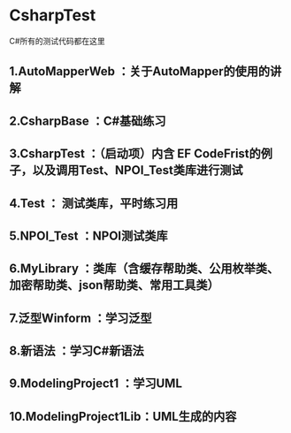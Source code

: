 # CsharpTest
C#所有的测试代码都在这里
## 1.AutoMapperWeb ：关于AutoMapper的使用的讲解
## 2.CsharpBase ：C#基础练习
## 3.CsharpTest ：（启动项）内含 EF CodeFrist的例子，以及调用Test、NPOI_Test类库进行测试
## 4.Test ： 测试类库，平时练习用
## 5.NPOI_Test ：NPOI测试类库
## 6.MyLibrary ：类库（含缓存帮助类、公用枚举类、加密帮助类、json帮助类、常用工具类）
## 7.泛型Winform ：学习泛型
## 8.新语法 ：学习C#新语法
## 9.ModelingProject1 ：学习UML
## 10.ModelingProject1Lib：UML生成的内容

